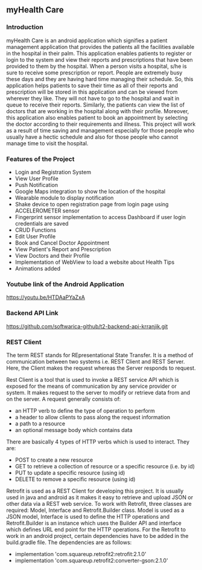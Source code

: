 ## myHealth Care
### Introduction
myHealth Care is an android application which signifies a patient management application that provides the patients all the facilities available in the hospital in their palm. This application enables patients to register or login to the system and view their reports and prescriptions that have been provided to them by the hospital. When a person visits a hospital, s/he is sure to receive some prescription or report. People are extremely busy these days and they are having hard time managing their schedule. So, this application helps patients to save their time as all of their reports and prescription will be stored in this application and can be viewed from wherever they like. They will not have to go to the hospital and wait in queue to receive their reports. Similarly, the patients can view the list of doctors that are working in the hospital along with their profile. Moreover, this application also enables patient to book an appointment by selecting the doctor according to their requirements and illness. This project will work as a result of time saving and management especially for those people who usually have a hectic schedule and also for those people who cannot manage time to visit the hospital.

### Features of the Project
* Login and Registration System
* View User Profile
* Push Notification
* Google Maps integration to show the location of the hospital
* Wearable module to display notification
* Shake device to open registration page from login page using ACCELEROMETER sensor
* Fingerprint sensor implementation to access Dashboard if user login credentials are saved
* CRUD Functions
* Edit User Profile
* Book and Cancel Doctor Appointment
* View Patient's Report and Prescription
* View Doctors and their Profile
* Implementation of WebView to load a website about Health Tips
* Animations added

### Youtube link of the Android Application
https://youtu.be/HTDAaPYaZxA

### Backend API Link
https://github.com/softwarica-github/t2-backend-api-krranjik.git

### REST Client
The term REST stands for REpresentational State Transfer. It is a method of communication between two systems i.e. REST Client and REST Server. Here, the Client makes the request whereas the Server responds to request.

Rest Client is a tool that is used to invoke a REST service API which is exposed for the means of communication by any service provider or system. It makes request to the server to modify or retrieve data from and on the server. A request generally consists of:
* an HTTP verb to define the type of operation to perform
* a header to allow clients to pass along the request information
* a path to a resource
* an optional message body which contains data

There are basically 4 types of HTTP verbs which is used to interact. They are:
* POST to create a new resource
* GET to retrieve a collection of resource or a specific resource (i.e. by id)
* PUT to update a specific resource (using id)
* DELETE to remove a specific resource (using id)

Retrofit is used as a REST Client for developing this project. It is usually used in java and android as it makes it easy to retrieve and upload JSON or other data via a REST web service. To work with Retrofit, three classes are required: Model, Interface and Retrofit.Builder class. Model is used as a JSON model, Interface is used to define the HTTP operations and Retrofit.Builder is an instance which uses the Builder API and interface which defines URL end point for the HTTP operations. For the Retrofit to work in an android project, certain dependencies have to be added in the build.gradle file. The dependencies are as follows:
* implementation 'com.squareup.retrofit2:retrofit:2.1.0'
* implementation 'com.squareup.retrofit2:converter-gson:2.1.0'

